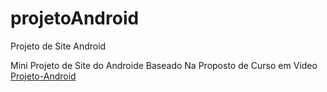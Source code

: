 # projetoAndroid
 Projeto de Site Android

 Mini Projeto de Site do Androide Baseado Na Proposto de Curso em Vídeo
  <a href="https://christiancaldeira.github.io/projetoAndroid/Android.html">Projeto-Android</a>